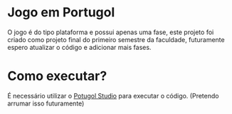 # Jogo em Portugol
O jogo é do tipo plataforma e possui apenas uma fase, este projeto foi criado como projeto final do primeiro semestre da faculdade, futuramente espero atualizar o código e adicionar mais fases.

# Como executar?
É necessário utilizar o [Potugol Studio](http://lite.acad.univali.br/portugol/) para executar o código. (Pretendo arrumar isso futuramente) 
